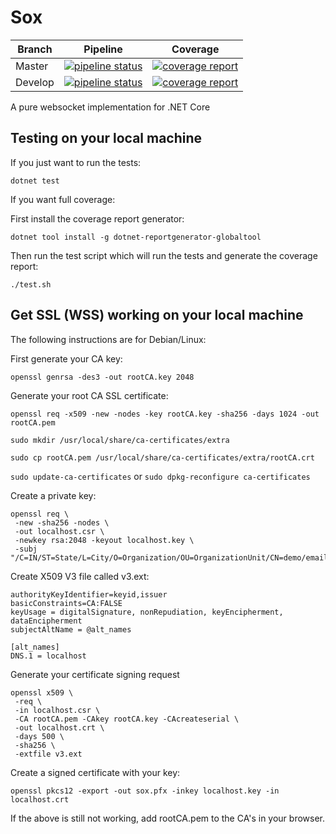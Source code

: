 # Sox
| Branch | Pipeline | Coverage |
|---|:---:|:---:|
| Master | [![pipeline status](https://gitlab.com/danielfoord/sox/badges/master/pipeline.svg)](https://gitlab.com/danielfoord/sox/commits/master) | [![coverage report](https://gitlab.com/danielfoord/sox/badges/master/coverage.svg)](https://gitlab.com/danielfoord/sox/commits/master) |
| Develop | [![pipeline status](https://gitlab.com/danielfoord/sox/badges/develop/pipeline.svg)](https://gitlab.com/danielfoord/sox/commits/develop) | [![coverage report](https://gitlab.com/danielfoord/sox/badges/develop/coverage.svg)](https://gitlab.com/danielfoord/sox/commits/develop) |

A pure websocket implementation for .NET Core

## Testing on your local machine

If you just want to run the tests:

`dotnet test`

If you want full coverage:

First install the coverage report generator:

`dotnet tool install -g dotnet-reportgenerator-globaltool`

Then run the test script which will run the tests and generate the coverage report:

`./test.sh`


## Get SSL (WSS) working on your local machine

The following instructions are for Debian/Linux:

First generate your CA key:

`openssl genrsa -des3 -out rootCA.key 2048`

Generate your root CA SSL certificate:

`openssl req -x509 -new -nodes -key rootCA.key -sha256 -days 1024 -out rootCA.pem`

`sudo mkdir /usr/local/share/ca-certificates/extra`

`sudo cp rootCA.pem /usr/local/share/ca-certificates/extra/rootCA.crt`

`sudo update-ca-certificates` or `sudo dpkg-reconfigure ca-certificates`

Create a private key:

```
openssl req \
 -new -sha256 -nodes \
 -out localhost.csr \
 -newkey rsa:2048 -keyout localhost.key \
 -subj "/C=IN/ST=State/L=City/O=Organization/OU=OrganizationUnit/CN=demo/emailAddress=demo@example.com"
```

Create X509 V3 file called v3.ext:
```
authorityKeyIdentifier=keyid,issuer
basicConstraints=CA:FALSE
keyUsage = digitalSignature, nonRepudiation, keyEncipherment, dataEncipherment
subjectAltName = @alt_names

[alt_names]
DNS.1 = localhost
```

Generate your certificate signing request
```
openssl x509 \
 -req \
 -in localhost.csr \
 -CA rootCA.pem -CAkey rootCA.key -CAcreateserial \
 -out localhost.crt \
 -days 500 \
 -sha256 \
 -extfile v3.ext
```


Create a signed certificate with your key:
```
openssl pkcs12 -export -out sox.pfx -inkey localhost.key -in localhost.crt
```

If the above is still not working, add rootCA.pem to the CA's in your browser.


